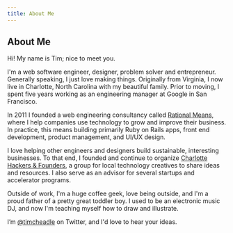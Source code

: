 ```yaml
---
title: About Me
---
```


## About Me

Hi! My name is Tim; nice to meet you.

I'm a web software engineer, designer, problem solver and entrepreneur.
Generally speaking, I just love making things. Originally from Virginia,
I now live in Charlotte, North Carolina with my beautiful family. Prior
to moving, I spent five years working as an engineering manager at
Google in San Francisco.

In 2011 I founded a web engineering consultancy called [Rational Means](http://rationalmeans.com),
where I help companies use technology to grow and improve their
business. In practice, this means building primarily Ruby on Rails apps,
front end development, product management, and UI/UX design.

I love helping other engineers and designers build sustainable,
interesting businesses. To that end, I founded and continue to organize
[Charlotte Hackers & Founders](http://clthackers.com), a group for local
technology creatives to share ideas and resources. I also serve as an
advisor for several startups and accelerator programs.

Outside of work, I'm a huge coffee geek, love being outside, and I'm a proud
father of a pretty great toddler boy. I used to be an electronic music DJ,
and now I'm teaching myself how to draw and illustrate.

I’m [@timcheadle](https://twitter.com/timcheadle) on Twitter, and I'd
love to hear your ideas.
